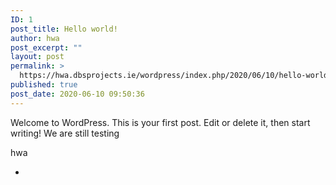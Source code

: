```yaml
---
ID: 1
post_title: Hello world!
author: hwa
post_excerpt: ""
layout: post
permalink: >
  https://hwa.dbsprojects.ie/wordpress/index.php/2020/06/10/hello-world/
published: true
post_date: 2020-06-10 09:50:36
---
```

<!-- wp:paragraph -->
<p>Welcome to WordPress. This is your first post. Edit or delete it, then start writing! We are still testing </p>
<!-- /wp:paragraph -->

<!-- wp:paragraph -->
<p>hwa</p>
<!-- /wp:paragraph -->

<!-- wp:paragraph -->
<p></p>
<!-- /wp:paragraph -->

<!-- wp:list -->
<ul><li></li></ul>
<!-- /wp:list -->

<!-- wp:paragraph -->
<p></p>
<!-- /wp:paragraph -->